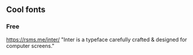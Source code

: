 ## Cool fonts
### Free
https://rsms.me/inter/ "Inter is a typeface carefully crafted & designed for computer screens."

